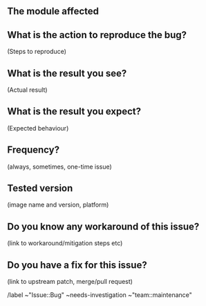 ## The module affected

## What is the action to reproduce the bug?

(Steps to reproduce)

## What is the result you see?

(Actual result)

## What is the result you expect?

(Expected behaviour)

## Frequency?

(always, sometimes, one-time issue)

## Tested version

(image name and version, platform)

## Do you know any workaround of this issue?

(link to workaround/mitigation steps etc)

## Do you have a fix for this issue?

(link to upstream patch, merge/pull request)

/label ~"Issue::Bug" ~needs-investigation ~"team::maintenance"
